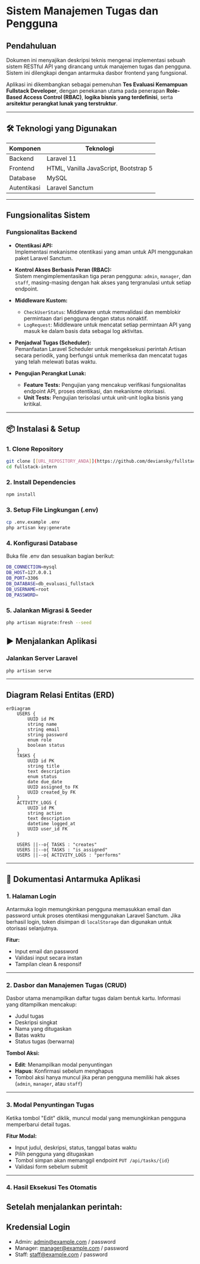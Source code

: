 # Sistem Manajemen Tugas dan Pengguna

## Pendahuluan

Dokumen ini menyajikan deskripsi teknis mengenai implementasi sebuah sistem RESTful API yang dirancang untuk manajemen tugas dan pengguna. Sistem ini dilengkapi dengan antarmuka dasbor frontend yang fungsional.

Aplikasi ini dikembangkan sebagai pemenuhan **Tes Evaluasi Kemampuan Fullstack Developer**, dengan penekanan utama pada penerapan **Role-Based Access Control (RBAC)**, **logika bisnis yang terdefinisi**, serta **arsitektur perangkat lunak yang terstruktur**.

---

## 🛠️ Teknologi yang Digunakan

| Komponen     | Teknologi                             |
|--------------|----------------------------------------|
| Backend      | Laravel 11                             |
| Frontend     | HTML, Vanilla JavaScript, Bootstrap 5  |
| Database     | MySQL                                  |
| Autentikasi  | Laravel Sanctum                        |
---

## Fungsionalitas Sistem

### Fungsionalitas Backend

- **Otentikasi API:**  
  Implementasi mekanisme otentikasi yang aman untuk API menggunakan paket Laravel Sanctum.

- **Kontrol Akses Berbasis Peran (RBAC):**  
  Sistem mengimplementasikan tiga peran pengguna: `admin`, `manager`, dan `staff`, masing-masing dengan hak akses yang tergranulasi untuk setiap endpoint.

- **Middleware Kustom:**
  - `CheckUserStatus`: Middleware untuk memvalidasi dan memblokir permintaan dari pengguna dengan status nonaktif.
  - `LogRequest`: Middleware untuk mencatat setiap permintaan API yang masuk ke dalam basis data sebagai log aktivitas.

- **Penjadwal Tugas (Scheduler):**  
  Pemanfaatan Laravel Scheduler untuk mengeksekusi perintah Artisan secara periodik, yang berfungsi untuk memeriksa dan mencatat tugas yang telah melewati batas waktu.

- **Pengujian Perangkat Lunak:**
  - **Feature Tests:** Pengujian yang mencakup verifikasi fungsionalitas endpoint API, proses otentikasi, dan mekanisme otorisasi.
  - **Unit Tests:** Pengujian terisolasi untuk unit-unit logika bisnis yang kritikal.
---
## 📦 Instalasi & Setup

### 1. Clone Repository
```bash
git clone [[URL_REPOSITORY_ANDA]](https://github.com/deviansky/fullstack-intern.git)
cd fullstack-intern
```
### 2. Install Dependencies
```bash
npm install
```
### 3. Setup File Lingkungan (.env)
```bash
cp .env.example .env
php artisan key:generate
```
### 4. Konfigurasi Database
Buka file .env dan sesuaikan bagian berikut:
```bash
DB_CONNECTION=mysql
DB_HOST=127.0.0.1
DB_PORT=3306
DB_DATABASE=db_evaluasi_fullstack
DB_USERNAME=root
DB_PASSWORD=
```
### 5. Jalankan Migrasi & Seeder
```bash
php artisan migrate:fresh --seed
```
## ▶️ Menjalankan Aplikasi
### Jalankan Server Laravel
```bash
php artisan serve
```
---
## Diagram Relasi Entitas (ERD)

```mermaid
erDiagram
    USERS {
        UUID id PK
        string name
        string email
        string password
        enum role
        boolean status
    }
    TASKS {
        UUID id PK
        string title
        text description
        enum status
        date due_date
        UUID assigned_to FK
        UUID created_by FK
    }
    ACTIVITY_LOGS {
        UUID id PK
        string action
        text description
        datetime logged_at
        UUID user_id FK
    }

    USERS ||--o{ TASKS : "creates"
    USERS ||--o{ TASKS : "is_assigned"
    USERS ||--o{ ACTIVITY_LOGS : "performs"
```





---
## 📸 Dokumentasi Antarmuka Aplikasi

### 1. Halaman Login

Antarmuka login memungkinkan pengguna memasukkan email dan password untuk proses otentikasi menggunakan Laravel Sanctum. Jika berhasil login, token disimpan di `localStorage` dan digunakan untuk otorisasi selanjutnya.

**Fitur:**
- Input email dan password
- Validasi input secara instan
- Tampilan clean & responsif

---

### 2. Dasbor dan Manajemen Tugas (CRUD)

Dasbor utama menampilkan daftar tugas dalam bentuk kartu. Informasi yang ditampilkan mencakup:
- Judul tugas
- Deskripsi singkat
- Nama yang ditugaskan
- Batas waktu
- Status tugas (berwarna)

**Tombol Aksi:**
- **Edit**: Menampilkan modal penyuntingan
- **Hapus**: Konfirmasi sebelum menghapus
- Tombol aksi hanya muncul jika peran pengguna memiliki hak akses (`admin`, `manager`, atau `staff`)

---

### 3. Modal Penyuntingan Tugas

Ketika tombol "Edit" diklik, muncul modal yang memungkinkan pengguna memperbarui detail tugas.

**Fitur Modal:**
- Input judul, deskripsi, status, tanggal batas waktu
- Pilih pengguna yang ditugaskan
- Tombol simpan akan memanggil endpoint `PUT /api/tasks/{id}`
- Validasi form sebelum submit

---

### 4. Hasil Eksekusi Tes Otomatis

Setelah menjalankan perintah:
---
## Kredensial Login
- Admin: admin@example.com / password
- Manager: manager@example.com / password
- Staff: staff@example.com / password



